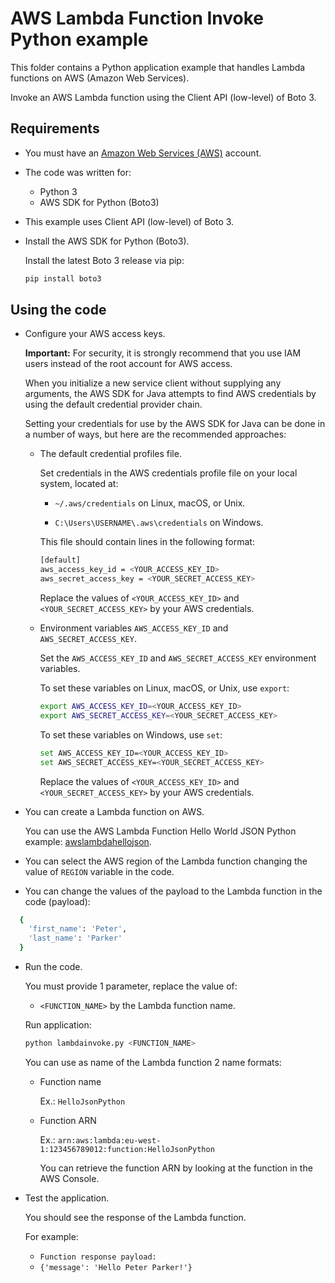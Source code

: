 # AWS Lambda Function Invoke Python example

This folder contains a Python application example that handles Lambda functions on AWS (Amazon Web Services).

Invoke an AWS Lambda function using the Client API (low-level) of Boto 3.

## Requirements

* You must have an [Amazon Web Services (AWS)](http://aws.amazon.com/) account.

* The code was written for:
  
  * Python 3
  * AWS SDK for Python (Boto3)

* This example uses Client API (low-level) of Boto 3.

* Install the AWS SDK for Python (Boto3).

  Install the latest Boto 3 release via pip:

  ```bash
  pip install boto3
  ```

## Using the code

* Configure your AWS access keys.

  **Important:** For security, it is strongly recommend that you use IAM users instead of the root account for AWS access.

  When you initialize a new service client without supplying any arguments, the AWS SDK for Java attempts to find AWS credentials by using the default credential provider chain.

  Setting your credentials for use by the AWS SDK for Java can be done in a number of ways, but here are the recommended approaches:

  * The default credential profiles file.
  
    Set credentials in the AWS credentials profile file on your local system, located at:

    * `~/.aws/credentials` on Linux, macOS, or Unix.

    * `C:\Users\USERNAME\.aws\credentials` on Windows.

    This file should contain lines in the following format:

    ```bash
    [default]
    aws_access_key_id = <YOUR_ACCESS_KEY_ID>
    aws_secret_access_key = <YOUR_SECRET_ACCESS_KEY>
    ```
    Replace the values of `<YOUR_ACCESS_KEY_ID>` and `<YOUR_SECRET_ACCESS_KEY>` by your AWS credentials.

  * Environment variables `AWS_ACCESS_KEY_ID` and `AWS_SECRET_ACCESS_KEY`.
  
    Set the `AWS_ACCESS_KEY_ID` and `AWS_SECRET_ACCESS_KEY` environment variables.

    To set these variables on Linux, macOS, or Unix, use `export`:

    ```bash
    export AWS_ACCESS_KEY_ID=<YOUR_ACCESS_KEY_ID>
    export AWS_SECRET_ACCESS_KEY=<YOUR_SECRET_ACCESS_KEY>
    ```

    To set these variables on Windows, use `set`:

    ```bash
    set AWS_ACCESS_KEY_ID=<YOUR_ACCESS_KEY_ID>
    set AWS_SECRET_ACCESS_KEY=<YOUR_SECRET_ACCESS_KEY>
    ```

    Replace the values of `<YOUR_ACCESS_KEY_ID>` and `<YOUR_SECRET_ACCESS_KEY>` by your AWS credentials.

* You can create a Lambda function on AWS.

  You can use the AWS Lambda Function Hello World JSON Python example: [awslambdahellojson](/awslambdahellojson).

* You can select the AWS region of the Lambda function changing the value of `REGION` variable in the code.

* You can change the values of the payload to the Lambda function in the code (payload):

```bash
  {
    'first_name': 'Peter',
    'last_name': 'Parker'
  }
  ```

* Run the code.

  You must provide 1 parameter, replace the value of:
  
  * `<FUNCTION_NAME>` by the Lambda function name.

  Run application:

  ```bash
  python lambdainvoke.py <FUNCTION_NAME>
  ```

  You can use as name of the Lambda function 2 name formats:
  
  * Function name
    
    Ex.: `HelloJsonPython`

  * Function ARN
  
    Ex.: `arn:aws:lambda:eu-west-1:123456789012:function:HelloJsonPython`
  
    You can retrieve the function ARN by looking at the function in the AWS Console.

* Test the application.

  You should see the response of the Lambda function.

  For example:

  * `Function response payload:`
  * `{'message': 'Hello Peter Parker!'}`
